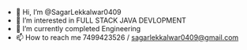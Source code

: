 - 👋 Hi, I’m @SagarLekkalwar0409
- 👀 I’m interested in FULL STACK JAVA DEVLOPMENT
- 🌱 I’m currently completed Engineering 
- 📫 How to reach me 7499423526 / sagarlekkalwar0409@gmail.com 

<!---
SagarLekkalwar0409/SagarLekkalwar0409 is a ✨ special ✨ repository because its `README.md` (this file) appears on your GitHub profile.
You can click the Preview link to take a look at your changes.
--->
